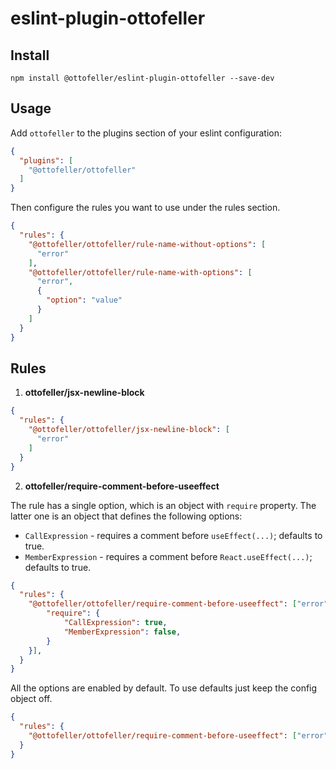 # eslint-plugin-ottofeller
## Install

```shell
npm install @ottofeller/eslint-plugin-ottofeller --save-dev
```

## Usage

Add `ottofeller` to the plugins section of your eslint configuration:

```json
{
  "plugins": [
    "@ottofeller/ottofeller"
  ]
}
```

Then configure the rules you want to use under the rules section.

```json
{
  "rules": {
    "@ottofeller/ottofeller/rule-name-without-options": [
      "error"
    ],
    "@ottofeller/ottofeller/rule-name-with-options": [
      "error",
      {
        "option": "value"
      }
    ]
  }
}
```
## Rules

1. **ottofeller/jsx-newline-block**
```json
{
  "rules": {
    "@ottofeller/ottofeller/jsx-newline-block": [
      "error"
    ]
  }
}
```

2. **ottofeller/require-comment-before-useeffect**

The rule has a single option, which is an object with `require` property. The latter one is an object that defines the following options:
* `CallExpression` - requires a comment before `useEffect(...)`; defaults to true.
* `MemberExpression` - requires a comment before `React.useEffect(...)`; defaults to true.
```json
{
  "rules": {
    "@ottofeller/ottofeller/require-comment-before-useeffect": ["error", {
        "require": {
            "CallExpression": true,
            "MemberExpression": false,
        }
    }],
  }
}
```

All the options are enabled by default. To use defaults just keep the config object off.
```json
{
  "rules": {
    "@ottofeller/ottofeller/require-comment-before-useeffect": ["error"],
  }
}
```
